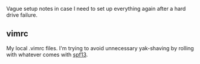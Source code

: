 Vague setup notes in case I need to set up everything again after a hard drive failure.

vimrc
-----

My local .vimrc files.  I'm trying to avoid unnecessary yak-shaving by rolling with whatever comes with [spf13](http://vim.spf13.com/).

